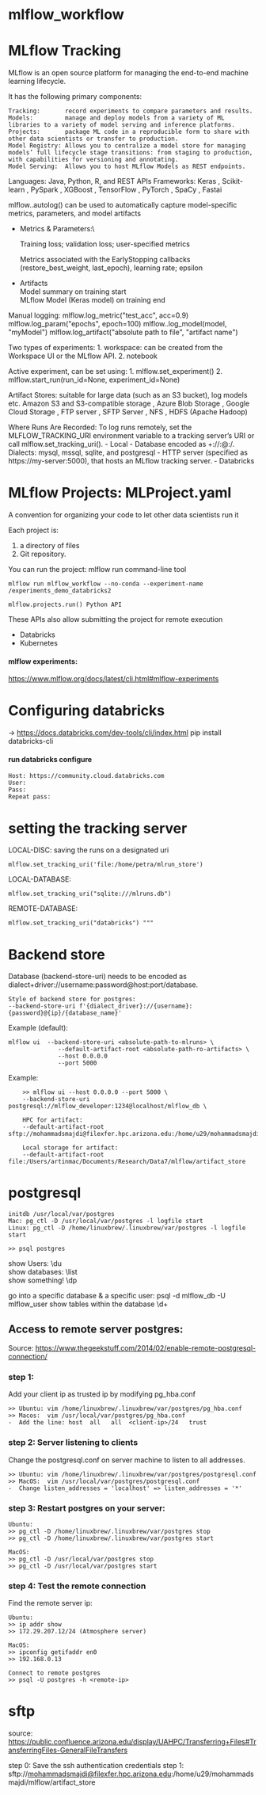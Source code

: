 # mlflow_workflow

# MLflow Tracking

MLflow is an open source platform for managing the end-to-end machine learning lifecycle.

It has the following primary components:

    Tracking:       record experiments to compare parameters and results.
    Models:         manage and deploy models from a variety of ML libraries to a variety of model serving and inference platforms.
    Projects:       package ML code in a reproducible form to share with other data scientists or transfer to production.
    Model Registry: Allows you to centralize a model store for managing models’ full lifecycle stage transitions: from staging to production, with capabilities for versioning and annotating.
    Model Serving:  Allows you to host MLflow Models as REST endpoints.

Languages:    Java, Python, R, and REST APIs
Frameworks:   Keras , Scikit-learn , PySpark , XGBoost , TensorFlow , PyTorch , SpaCy , Fastai


mlflow.<framework>.autolog()
can be used to automatically capture  model-specific metrics, parameters, and model artifacts

- Metrics & Parameters:\

    Training loss; validation loss; user-specified metrics

    Metrics associated with the EarlyStopping callbacks (restore_best_weight, last_epoch), learning rate; epsilon

- Artifacts \
    Model summary on training start \
    MLflow Model (Keras model) on training end

Manual logging:
    mlflow.log_metric("test_acc", acc=0.9)
    mlflow.log_param("epochs", epoch=100)
    mlflow.<framework>.log_model(model, "myModel")
    mlflow.log_artifact("absolute path to file", "artifact name")

Two types of experiments:
    1. workspace: can be created from the Workspace UI or the MLflow API.
    2. notebook


Active experiment, can be set using:
    1. mlflow.set_experiment()
    2. mlflow.start_run(run_id=None, experiment_id=None)

Artifact Stores: suitable for large data (such as an S3 bucket), log models etc.
    Amazon S3 and S3-compatible storage , Azure Blob Storage  , Google Cloud Storage  , FTP server , SFTP Server , NFS , HDFS (Apache Hadoop)


Where Runs Are Recorded:
    To log runs remotely, set the MLFLOW_TRACKING_URI environment variable to a tracking server’s URI or call mlflow.set_tracking_uri().
    - Local
    - Database encoded as <dialect>+<driver>://<username>:<password>@<host>:<port>/<database>.
        Dialects: mysql, mssql, sqlite, and postgresql
    - HTTP server (specified as https://my-server:5000), that hosts an MLflow tracking server.
    - Databricks



# MLflow Projects: MLProject.yaml
A convention for organizing your code to let other data scientists run it

Each project is:
1) a directory of files
2) Git repository.

You can run the project:
    mlflow run command-line tool

    mlflow run mlflow_workflow --no-conda --experiment-name /experiments_demo_databricks2

    mlflow.projects.run() Python API

These APIs also allow submitting the project for remote execution
- Databricks
- Kubernetes

#### mlflow experiments:
https://www.mlflow.org/docs/latest/cli.html#mlflow-experiments


# Configuring databricks
-> https://docs.databricks.com/dev-tools/cli/index.html
pip install databricks-cli

#### run databricks configure
    Host: https://community.cloud.databricks.com
    User:
    Pass:
    Repeat pass:


# setting the tracking server
LOCAL-DISC: saving the runs on a designated uri

    mlflow.set_tracking_uri('file:/home/petra/mlrun_store')

LOCAL-DATABASE:

    mlflow.set_tracking_uri("sqlite:///mlruns.db")

REMOTE-DATABASE:

    mlflow.set_tracking_uri("databricks") """

# Backend store
Database (backend-store-uri) needs to be encoded as dialect+driver://username:password@host:port/database.

    Style of backend store for postgres:
    --backend-store-uri f'{dialect_driver}://{username}:{password}@{ip}/{database_name}'

Example (default):

    mlflow ui  --backend-store-uri <absolute-path-to-mlruns> \
                  --default-artifact-root <absolute-path-ro-artifacts> \
                  --host 0.0.0.0
                  --port 5000


Example:

        >> mlflow ui --host 0.0.0.0 --port 5000 \
        --backend-store-uri postgresql://mlflow_developer:1234@localhost/mlflow_db \

        HPC for artifact:
        --default-artifact-root sftp://mohammadsmajdi@filexfer.hpc.arizona.edu:/home/u29/mohammadsmajdi/mlflow/artifact_store

        Local storage for artifact:
        --default-artifact-root file:/Users/artinmac/Documents/Research/Data7/mlflow/artifact_store

# postgresql
    initdb /usr/local/var/postgres
    Mac: pg_ctl -D /usr/local/var/postgres -l logfile start
    Linux: pg_ctl -D /home/linuxbrew/.linuxbrew/var/postgres -l logfile start

    >> psql postgres

show Users: \du \
show databases: \list \
show something! \dp

go into a specific database & a specific user:
    psql -d mlflow_db -U mlflow_user
show tables within the database
    \d+

## Access to remote server postgres:
Source: https://www.thegeekstuff.com/2014/02/enable-remote-postgresql-connection/

### step 1:
Add your client ip as trusted ip by modifying pg_hba.conf

    >> Ubuntu: vim /home/linuxbrew/.linuxbrew/var/postgres/pg_hba.conf
    >> Macos:  vim /usr/local/var/postgres/pg_hba.conf
    -  Add the line: host  all   all  <client-ip>/24   trust

### step 2: Server listening to clients
Change the postgresql.conf on server machine to listen to all addresses.

    >> Ubuntu: vim /home/linuxbrew/.linuxbrew/var/postgres/postgresql.conf
    >> MacOS:  vim /usr/local/var/postgres/postgresql.conf
    -  Change listen_addresses = 'localhost' => listen_addresses = '*'

### step 3: Restart postgres on your server:

    Ubuntu:
    >> pg_ctl -D /home/linuxbrew/.linuxbrew/var/postgres stop
    >> pg_ctl -D /home/linuxbrew/.linuxbrew/var/postgres start

    MacOS:
    >> pg_ctl -D /usr/local/var/postgres stop
    >> pg_ctl -D /usr/local/var/postgres start


### step 4: Test the remote connection
Find the remote server ip:

    Ubuntu:
    >> ip addr show
    >> 172.29.207.12/24 (Atmosphere server)

    MacOS:
    >> ipconfig getifaddr en0
    >> 192.168.0.13

    Connect to remote postgres
    >> psql -U postgres -h <remote-ip>

# sftp
source: <https://public.confluence.arizona.edu/display/UAHPC/Transferring+Files#TransferringFiles-GeneralFileTransfers>

step 0: Save the ssh authentication credentials
step 1: sftp://mohammadsmajdi@filexfer.hpc.arizona.edu:/home/u29/mohammadsmajdi/mlflow/artifact_store